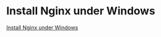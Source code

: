 # Install Nginx under Windows
[Install Nginx under Windows](https://aiwithcloud.com/2022/09/15/install_nginx_under_windows/)